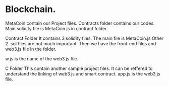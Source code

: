 # Blockchain.

MetaCoin contain our Project files.
Contracts folder contains our codes. 
Main solidity file is MetaCoin.js in contract folder.

Contract Folder
It contains 3 solidity files. The main file is MetaCoin.js
Other 2 .sol files are not much important.
Then we have the front-end files and web3.js file in the folder.

w.js is the name of the web3.js file.

C Folder
This contain another sample project files. 
It can be reffered to understand the linking of web3.js and smart contract.
app.js is the web3.js file.
